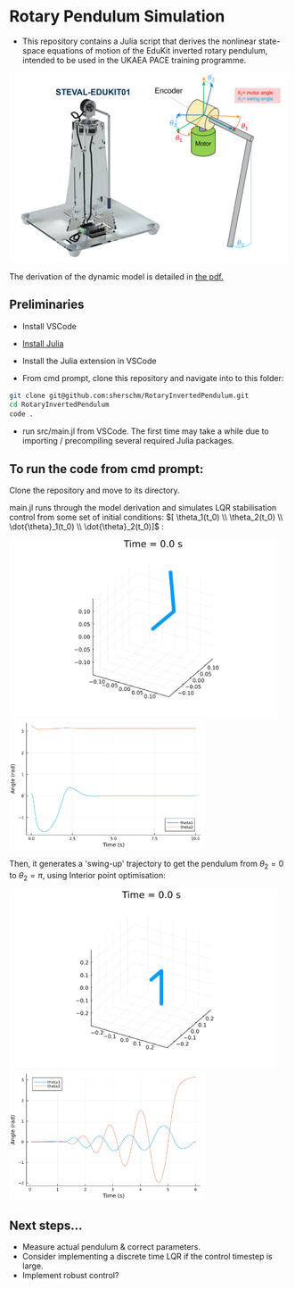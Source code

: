 # Rotary Pendulum Simulation

- This repository contains a Julia script that derives the nonlinear state-space equations of motion of the EduKit inverted rotary pendulum, intended to be used in the UKAEA PACE training programme. 

<img src="./plots/setup.png" alt="set-up" width="500"/> 

The derivation of the dynamic model is detailed in [the pdf.](https://github.com/sherschm/RotaryInvertedPendulum/blob/main/Modelling%20%26%20Simulation%20of%20a%20rotary%20inverted%20pendulum.pdf)

## Preliminaries
- Install VSCode

- [Install Julia](https://docs.julialang.org/en/v1/manual/installation/)

- Install the Julia extension in VSCode

- From cmd prompt, clone this repository and navigate into to this folder:
 ```bash
git clone git@github.com:sherschm/RotaryInvertedPendulum.git
cd RotaryInvertedPendulum
code .
```

- run src/main.jl from VSCode. The first time may take a while due to importing / precompiling several required Julia packages.
## To run the code from cmd prompt:
Clone the repository and move to its directory.

main.jl runs through the model derivation and simulates LQR stabilisation control from some set of initial conditions: $[ \theta_1(t_0) \\ \theta_2(t_0) \\ \dot{\theta}_1(t_0) \\ \dot{\theta}_2(t_0)]$ :

<img src="./anims/rotary_pendulum_anim.gif" alt="response_gif" width="480"/> <img src="./plots/response.png" alt="pendulum response" width="350"/>

Then, it generates a 'swing-up' trajectory to get the pendulum from $\theta_2=0$ to $\theta_2=\pi$, using Interior point optimisation:

<img src="./anims/swing_up.gif" alt="spin-up gif" width="480"/> <img src="./plots/swing_up_traj.png" alt="swing-up response" width="350"/>

## Next steps...
- Measure actual pendulum & correct parameters.
- Consider implementing a discrete time LQR if the control timestep is large.
- Implement robust control?
